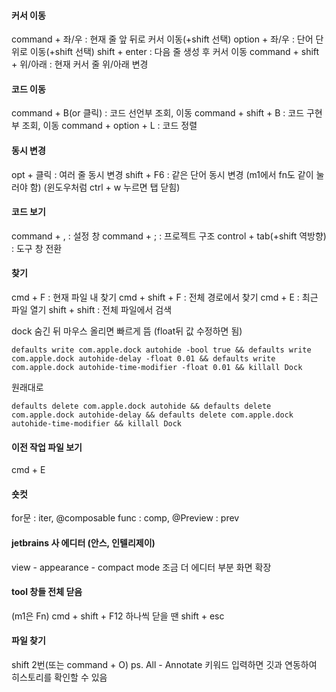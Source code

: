 #### 커서 이동
command + 좌/우 : 현재 줄 앞 뒤로 커서 이동(+shift 선택)
option + 좌/우 : 단어 단위로 이동(+shift 선택)
shift + enter : 다음 줄 생성 후 커서 이동
command + shift + 위/아래 : 현재 커서 줄 위/아래 변경

#### 코드 이동
command + B(or 클릭) : 코드 선언부 조회, 이동
command + shift + B : 코드 구현부 조회, 이동
command + option + L : 코드 정렬

#### 동시 변경
opt + 클릭 : 여러 줄 동시 변경
shift + F6 : 같은 단어 동시 변경 (m1에서 fn도 같이 눌러야 함) (윈도우처럼 ctrl + w 누르면 탭 닫힘)

#### 코드 보기
command + , : 설정 창
command + ; : 프로젝트 구조
control + tab(+shift 역방향) : 도구 창 전환

#### 찾기
cmd + F : 현재 파일 내 찾기
cmd + shift + F : 전체 경로에서 찾기
cmd + E : 최근 파일 열기
shift + shift : 전체 파일에서 검색


dock 숨긴 뒤 마우스 올리면 빠르게 뜸 (float뒤 값 수정하면 됨)
```shell
defaults write com.apple.dock autohide -bool true && defaults write com.apple.dock autohide-delay -float 0.01 && defaults write com.apple.dock autohide-time-modifier -float 0.01 && killall Dock
```
원래대로
```shell
defaults delete com.apple.dock autohide && defaults delete com.apple.dock autohide-delay && defaults delete com.apple.dock autohide-time-modifier && killall Dock
```


#### 이전 작업 파일 보기
cmd + E

#### 숏컷
for문 : iter, @composable func : comp, @Preview : prev

#### jetbrains 사 에디터 (안스, 인텔리제이)
view - appearance - compact mode 조금 더 에디터 부분 화면 확장

#### tool 창들 전체 닫음
(m1은 Fn) cmd + shift + F12
하나씩 닫을 땐 shift + esc

#### 파일 찾기
shift 2번(또는 command + O) 
ps. All - Annotate 키워드 입력하면 깃과 연동하여 히스토리를 확인할 수 있음